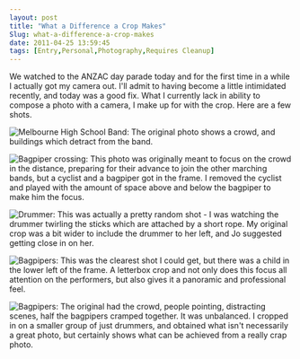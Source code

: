 ```yaml
---
layout: post
title: "What a Difference a Crop Makes"
Slug: what-a-difference-a-crop-makes
date: 2011-04-25 13:59:45
tags: [Entry,Personal,Photography,Requires Cleanup]
---
```

We watched to the ANZAC day parade today and for the first time in a while I actually got my camera out. I'll admit to having become a little intimidated recently, and today was a good fix. What I currently lack in ability to compose a photo with a camera, I make up for with the crop. Here are a few shots.

![Melbourne High School Band: The original photo shows a crowd, and buildings which detract from the band.](https://bendechrai.com/wp-content/uploads/2011/04/DSC_7018-crop.jpg "Melbourne Boys")

![Bagpiper crossing: This photo was originally meant to focus on the crowd in the distance, preparing for their advance to join the other marching bands, but a cyclist and a bagpiper got in the frame. I removed the cyclist and played with the amount of space above and below the bagpiper to make him the focus.](https://bendechrai.com/wp-content/uploads/2011/04/DSC_7021-crop.jpg "Bagpiper Crossing")

![Drummer: This was actually a pretty random shot - I was watching the drummer twirling the sticks which are attached by a short rope. My original crop was a bit wider to include the drummer to her left, and Jo suggested getting close in on her.](https://bendechrai.com/wp-content/uploads/2011/04/DSC_7027-crop.jpg "Drummer")

![Bagpipers: This was the clearest shot I could get, but there was a child in the lower left of the frame. A letterbox crop and not only does this focus all attention on the performers, but also gives it a panoramic and professional feel.](https://bendechrai.com/wp-content/uploads/2011/04/DSC_7029-crop.jpg "Bagpipers")

![Bagpipers: The original had the crowd, people pointing, distracting scenes, half the bagpipers cramped together. It was unbalanced. I cropped in on a smaller group of just drummers, and obtained what isn't necessarily a great photo, but certainly shows what can be achieved from a really crap photo.](https://bendechrai.com/wp-content/uploads/2011/04/DSC_7034-crop.jpg "Bagpipers")
